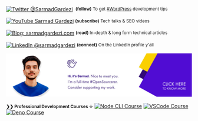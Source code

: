 <div align="left">
    <p><a href="https://twitter.com/SarmadGardezi/"><img alt="Twitter @SarmadGardezi" align="center" src="https://img.shields.io/twitter/follow/sarmadgardezi?label=SarmadGardezi&style=social" /></a>&nbsp;<small> <strong>(follow)</strong> To get <a href="https://twitter.com/search?q=(%23wordpress)%20(from%3Asarmadgardezi)&src=typed_query">#WordPress</a> development tips</small></p>
    <p><a href="https://www.youtube.com/c/sarmadgardezi"><img alt="YouTube Sarmad Gardezi" align="center" src="https://img.shields.io/badge/YOUTUBE-gray.svg?colorA=6A788D&colorB=6A788D&style=for-the-badge" /></a>&nbsp;<small><strong>(subscribe)</strong> Tech talks & SEO videos</small></p>
    <p><a href="https://sarmadgardezi.com/"><img alt="Blog: sarmadgardezi.com" align="center" src="https://img.shields.io/badge/-MY%20BLOG-gray.svg?colorA=6A788D&colorB=6A788D&style=for-the-badge" /></a>&nbsp;<small><strong>(read)</strong> In-depth & long form technical articles</small></p>
    <p><a href="https://www.linkedin.com/in/sarmadgardezi/"><img alt="LinkedIn @sarmadgardezi" align="center" src="https://img.shields.io/badge/LINKEDIN-gray.svg?colorA=6A788D&colorB=6A788D&style=for-the-badge" /></a>&nbsp;<small><strong>(connect)</strong> On the LinkedIn profile y'all</small></p>
</div>

[![Sponsor Sarmad](https://github.com/SarmadGardezi/Sponsor/blob/master/sponsor.png)][s]

<small><strong>❯❯ Professional Development Courses ↓</strong></small>
[![Node CLI Course](https://img.shields.io/badge/LEARN-Node%20CLI%20Automation%20%E2%86%92-gray.svg?colorA=61c265&colorB=4CAF50&style=for-the-badge)][n] [![VSCode Course](https://img.shields.io/badge/LEARN-VSCode%20Power%20User%20%E2%86%92-gray.svg?colorA=655BE1&colorB=4F44D6&style=for-the-badge)][v] [![Deno Course](https://img.shields.io/badge/LEARN-Deno%20(free)%20%E2%86%92-gray.svg?colorA=6B999F&colorB=6A788D&style=for-the-badge)][d]

[s]: https://github.com/sarmadgardezi/sponsor
[n]: https://NodeCLI.com?utm_source=github&utm_medium=referral&utm_campaign=profile
[v]: https://VSCode.pro?utm_source=github&utm_medium=referral&utm_campaign=profile
[d]: https://DenoBeginner.com?utm_source=github&utm_medium=referral&utm_campaign=profile
[g]: https://github.com/sarmadgardezi

